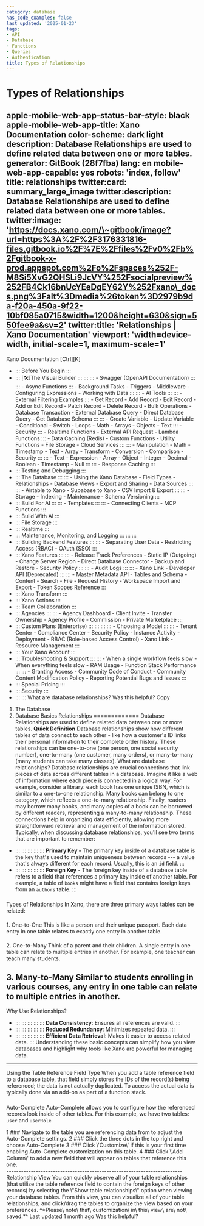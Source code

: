 ```yaml
---
category: database
has_code_examples: false
last_updated: '2025-01-23'
tags:
- API
- Database
- Functions
- Queries
- Authentication
title: Types of Relationships
---
```


# Types of Relationships

apple-mobile-web-app-status-bar-style: black
apple-mobile-web-app-title: Xano Documentation
color-scheme: dark light
description: Database Relationships are used to define related data between one or more tables.
generator: GitBook (28f7fba)
lang: en
mobile-web-app-capable: yes
robots: 'index, follow'
title: relationships
twitter:card: summary\_large\_image
twitter:description: Database Relationships are used to define related data between one or more tables.
twitter:image: 'https://docs.xano.com/\~gitbook/image?url=https%3A%2F%2F3176331816-files.gitbook.io%2F%7E%2Ffiles%2Fv0%2Fb%2Fgitbook-x-prod.appspot.com%2Fo%2Fspaces%252F-M8Si5XvG2QHSLi9JcVY%252Fsocialpreview%252FB4Ck16bnUcYEeDgEY62Y%252Fxano\_docs.png%3Falt%3Dmedia%26token%3D2979b9da-f20a-450a-9f22-10bf085a0715&width=1200&height=630&sign=550fee9a&sv=2'
twitter:title: 'Relationships \| Xano Documentation'
viewport: 'width=device-width, initial-scale=1, maximum-scale=1'
---
[](../../index.html)
Xano Documentation
[Ctrl][K]
-   ::: 
    Before You Begin
    :::
-   ::: 
    [🛠️]The Visual Builder
    :::
        ::: 
            ::: 
            -   Swagger (OpenAPI Documentation)
            :::
            ::: 
            -   Async Functions
            :::
        -   Background Tasks
        -   Triggers
        -   Middleware
        -   Configuring Expressions
        -   Working with Data
        :::
        ::: 
        -   AI Tools
            ::: 
                ::: 
                -   External Filtering Examples
                :::
            -   Get Record
            -   Add Record
            -   Edit Record
            -   Add or Edit Record
            -   Patch Record
            -   Delete Record
            -   Bulk Operations
            -   Database Transaction
            -   External Database Query
            -   Direct Database Query
            -   Get Database Schema
            :::
            ::: 
            -   Create Variable
            -   Update Variable
            -   Conditional
            -   Switch
            -   Loops
            -   Math
            -   Arrays
            -   Objects
            -   Text
            :::
        -   Security
            ::: 
            -   Realtime Functions
            -   External API Request
            -   Lambda Functions
            :::
        -   Data Caching (Redis)
        -   Custom Functions
        -   Utility Functions
        -   File Storage
        -   Cloud Services
        :::
        ::: 
        -   Manipulation
        -   Math
        -   Timestamp
        -   Text
        -   Array
        -   Transform
        -   Conversion
        -   Comparison
        -   Security
        :::
        ::: 
        -   Text
        -   Expression
        -   Array
        -   Object
        -   Integer
        -   Decimal
        -   Boolean
        -   Timestamp
        -   Null
        :::
        ::: 
        -   Response Caching
        :::
-   ::: 
    Testing and Debugging
    :::
-   ::: 
    The Database
    :::
        ::: 
        -   Using the Xano Database
        -   Field Types
        -   Relationships
        -   Database Views
        -   Export and Sharing
        -   Data Sources
        :::
        ::: 
        -   Airtable to Xano
        -   Supabase to Xano
        -   CSV Import & Export
        :::
        ::: 
        -   Storage
        -   Indexing
        -   Maintenance
        -   Schema Versioning
        :::
-   ::: 
    Build For AI
    :::
        ::: 
        -   Templates
        :::
        ::: 
        -   Connecting Clients
        -   MCP Functions
        :::
-   ::: 
    Build With AI
    :::
-   ::: 
    File Storage
    :::
-   ::: 
    Realtime
    :::
-   ::: 
    Maintenance, Monitoring, and Logging
    :::
        ::: 
        :::
-   ::: 
    Building Backend Features
    :::
        ::: 
        -   Separating User Data
        -   Restricting Access (RBAC)
        -   OAuth (SSO)
        :::
-   ::: 
    Xano Features
    :::
        ::: 
        -   Release Track Preferences
        -   Static IP (Outgoing)
        -   Change Server Region
        -   Direct Database Connector
        -   Backup and Restore
        -   Security Policy
        :::
        ::: 
        -   Audit Logs
        :::
        ::: 
        -   Xano Link
        -   Developer API (Deprecated)
        :::
        ::: 
        -   Master Metadata API
        -   Tables and Schema
        -   Content
        -   Search
        -   File
        -   Request History
        -   Workspace Import and Export
        -   Token Scopes Reference
        :::
-   ::: 
    Xano Transform
    :::
-   ::: 
    Xano Actions
    :::
-   ::: 
    Team Collaboration
    :::
-   ::: 
    Agencies
    :::
        ::: 
        -   Agency Dashboard
        -   Client Invite
        -   Transfer Ownership
        -   Agency Profile
        -   Commission
        -   Private Marketplace
        :::
-   ::: 
    Custom Plans (Enterprise)
    :::
        ::: 
            ::: 
                ::: 
                -   Choosing a Model
                :::
            :::
        -   Tenant Center
        -   Compliance Center
        -   Security Policy
        -   Instance Activity
        -   Deployment
        -   RBAC (Role-based Access Control)
        -   Xano Link
        -   Resource Management
        :::
-   ::: 
    Your Xano Account
    :::
-   ::: 
    Troubleshooting & Support
    :::
        ::: 
        -   When a single workflow feels slow
        -   When everything feels slow
        -   RAM Usage
        -   Function Stack Performance
        :::
        ::: 
        -   Granting Access
        -   Community Code of Conduct
        -   Community Content Modification Policy
        -   Reporting Potential Bugs and Issues
        :::
-   ::: 
    Special Pricing
    :::
-   ::: 
    Security
    :::
-   ::: 
    :::
    What are database relationships?
Was this helpful?
Copy
1.  The Database
2.  Database Basics
Relationships 
=============
Database Relationships are used to define related data between one or more tables.
**Quick Definition**
Database relationships show how different tables of data connect to each other - like how a customer\'s ID links their personal information to their complete order history. These relationships can be one-to-one (one person, one social security number), one-to-many (one customer, many orders), or many-to-many (many students can take many classes).
What are database relationships?
Database relationships are crucial connections that link pieces of data across different tables in a database. Imagine it like a web of information where each piece is connected in a logical way.
For example, consider a library: each book has one unique ISBN, which is similar to a one-to-one relationship. Many books can belong to one category, which reflects a one-to-many relationship. Finally, readers may borrow many books, and many copies of a book can be borrowed by different readers, representing a many-to-many relationship. These connections help in organizing data efficiently, allowing more straightforward retrieval and management of the information stored.
Typically, when discussing database relationships, you\'ll see two terms that are important to remember:
-   ::: 
    ::: 
    :::
    :::
    ::: 
    **Primary Key -** The primary key inside of a database table is the key that\'s used to maintain uniqueness between records --- a value that\'s always different for each record. Usually, this is an `id` field.
    :::
-   ::: 
    ::: 
    :::
    :::
    ::: 
    **Foreign Key** - The foreign key inside of a database table refers to a field that references a primary key inside of another table. For example, a table of `books` might have a field that contains foreign keys from an `authors` table.
    :::
###  
Types of Relationships
In Xano, there are three primary ways tables can be related:
####  
1\. One-to-One
This is like a person and their unique passport. Each data entry in one table relates to exactly one entry in another table.
####  
2\. One-to-Many
Think of a parent and their children. A single entry in one table can relate to multiple entries in another. For example, one teacher can teach many students.
####  
3\. Many-to-Many
Similar to students enrolling in various courses, any entry in one table can relate to multiple entries in another.
------------------------------------------------------------------------
Why Use Relationships?
-   ::: 
    ::: 
    :::
    :::
    ::: 
    **Data Consistency**: Ensures all references are valid.
    :::
-   ::: 
    ::: 
    :::
    :::
    ::: 
    **Reduced Redundancy**: Minimizes repeated data.
    :::
-   ::: 
    ::: 
    :::
    :::
    ::: 
    **Efficient Data Retrieval**: Makes it easier to access related data.
    :::
Understanding these basic concepts can simplify how you view databases and highlight why tools like Xano are powerful for managing data.
------------------------------------------------------------------------
Using the Table Reference Field Type
When you add a table reference field to a database table, that field simply stores the IDs of the record(s) being referenced; the data is not actually duplicated. To access the actual data is typically done via an add-on as part of a function stack.
###  
Auto-Complete
Auto-Complete allows you to configure how the referenced records look inside of other tables.
For this example, we have two tables: `user` and `userRole`
<div>
1
###  
Navigate to the table you are referencing data from to adjust the Auto-Complete settings.
2
###  
Click the three dots in the top right and choose Auto-Complete
3
###  
Click \'Customize\' if this is your first time enabling Auto-Complete customization on this table.
4
###  
Click \'Add Column\' to add a new field that will appear on tables that reference this one.
</div>
------------------------------------------------------------------------
Relationship View
You can quickly observe all of your table relationships (that utilize the table reference field to contain the foreign keys of other records) by selecting the \"Show table relationships\" option when viewing your database tables.
From this view, you can visualize all of your table relationships, and click/drag the tables to organize the view based on your preferences.
^*Please\ note\ that\ customization\ in\ this\ view\ are\ not\ saved.*^
Last updated 1 month ago
Was this helpful?